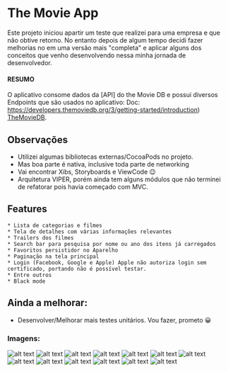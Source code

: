 # The Movie App

Este projeto iniciou apartir um teste que realizei para uma empresa e que não obtive retorno. No entanto depois de algum tempo decidi fazer melhorias no em uma versão mais "completa" e aplicar alguns dos conceitos que venho desenvolvendo nessa minha jornada de desenvolvedor.

#### RESUMO

O aplicativo consome dados da [API] do the Movie DB e possui diversos Endpoints que são usados no aplicativo:
Doc: https://developers.themoviedb.org/3/getting-started/introduction) 
[TheMovieDB](https://www.themoviedb.org/?language=en).

## Observações
* Utilizei algumas bibliotecas externas/CocoaPods no projeto.
* Mas boa parte é nativa, inclusive toda parte de networking
* Vai encontrar Xibs, Storyboards e ViewCode 😉
* Arquitetura VIPER, porém ainda tem alguns módulos que não terminei de refatorar pois havia começado com MVC.

## Features
	* Lista de categorias e filmes
	* Tela de detalhes com várias informações relevantes
	* Trailers dos filmes
	* Search bar para pesquisa por nome ou ano dos itens já carregados
	* Favoritos persistidor no Aparelho
    * Paginação na tela principal
	* Login (Facebook, Google e Apple) Apple não autoriza login sem certificado, portando não é possível testar.
    * Entre outros
	* Black mode
  
## Ainda a melhorar:
* Desenvolver/Melhorar mais testes unitários. Vou fazer, prometo 😀

### Imagens:
![alt text](https://github.com/abs1010/MovieApp/blob/develop/pics.nosync/01.png)
![alt text](https://github.com/abs1010/MovieApp/blob/develop/pics.nosync/02.png)
![alt text](https://github.com/abs1010/MovieApp/blob/develop/pics.nosync/03.png)
![alt text](https://github.com/abs1010/MovieApp/blob/develop/pics.nosync/04.png)
![alt text](https://github.com/abs1010/MovieApp/blob/develop/pics.nosync/05.png)
![alt text](https://github.com/abs1010/MovieApp/blob/develop/pics.nosync/06.png)
![alt text](https://github.com/abs1010/MovieApp/blob/develop/pics.nosync/07.png)
![alt text](https://github.com/abs1010/MovieApp/blob/develop/pics.nosync/08.png)
![alt text](https://github.com/abs1010/MovieApp/blob/develop/pics.nosync/09.png)
![alt text](https://github.com/abs1010/MovieApp/blob/develop/pics.nosync/10.png)
![alt text](https://github.com/abs1010/MovieApp/blob/develop/pics.nosync/11.png)
![alt text](https://github.com/abs1010/MovieApp/blob/develop/pics.nosync/12.png)
![alt text](https://github.com/abs1010/MovieApp/blob/develop/pics.nosync/13.png)

